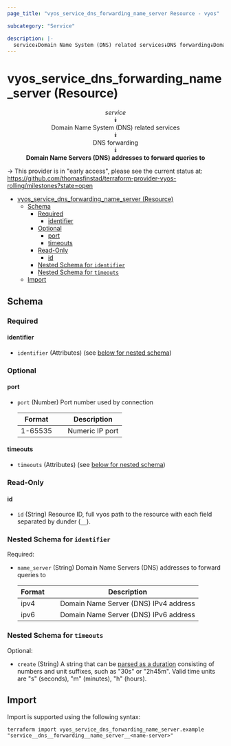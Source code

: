 ```yaml
---
page_title: "vyos_service_dns_forwarding_name_server Resource - vyos"

subcategory: "Service"

description: |-
  service⯯Domain Name System (DNS) related services⯯DNS forwarding⯯Domain Name Servers (DNS) addresses to forward queries to
---
```


# vyos_service_dns_forwarding_name_server (Resource)
<center>


*service*  
⯯  
Domain Name System (DNS) related services  
⯯  
DNS forwarding  
⯯  
**Domain Name Servers (DNS) addresses to forward queries to**


</center>

-> This provider is in "early access", please see the current status at: https://github.com/thomasfinstad/terraform-provider-vyos-rolling/milestones?state=open

<!--TOC-->

- [vyos_service_dns_forwarding_name_server (Resource)](#vyos_service_dns_forwarding_name_server-resource)
  - [Schema](#schema)
    - [Required](#required)
      - [identifier](#identifier)
    - [Optional](#optional)
      - [port](#port)
      - [timeouts](#timeouts)
    - [Read-Only](#read-only)
      - [id](#id)
    - [Nested Schema for `identifier`](#nested-schema-for-identifier)
    - [Nested Schema for `timeouts`](#nested-schema-for-timeouts)
  - [Import](#import)

<!--TOC-->

<!-- schema generated by tfplugindocs -->
## Schema

### Required

#### identifier
- `identifier` (Attributes) (see [below for nested schema](#nestedatt--identifier))

### Optional

#### port
- `port` (Number) Port number used by connection

    |  Format   &emsp;|  Description      |
    |-----------|-------------------|
    |  1-65535  &emsp;|  Numeric IP port  |
#### timeouts
- `timeouts` (Attributes) (see [below for nested schema](#nestedatt--timeouts))

### Read-Only

#### id
- `id` (String) Resource ID, full vyos path to the resource with each field separated by dunder (`__`).

<a id="nestedatt--identifier"></a>
### Nested Schema for `identifier`

Required:

- `name_server` (String) Domain Name Servers (DNS) addresses to forward queries to

    |  Format  &emsp;|  Description                            |
    |----------|-----------------------------------------|
    |  ipv4    &emsp;|  Domain Name Server (DNS) IPv4 address  |
    |  ipv6    &emsp;|  Domain Name Server (DNS) IPv6 address  |


<a id="nestedatt--timeouts"></a>
### Nested Schema for `timeouts`

Optional:

- `create` (String) A string that can be [parsed as a duration](https://pkg.go.dev/time#ParseDuration) consisting of numbers and unit suffixes, such as &#34;30s&#34; or &#34;2h45m&#34;. Valid time units are &#34;s&#34; (seconds), &#34;m&#34; (minutes), &#34;h&#34; (hours).

## Import

Import is supported using the following syntax:

```shell
terraform import vyos_service_dns_forwarding_name_server.example "service__dns__forwarding__name_server__<name-server>"
```
